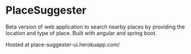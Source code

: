 # PlaceSuggester
Beta version of web application to search nearby places by providing the location and type of place.
Built with angular and spring boot.

Hosted at place-suggester-ui.herokuapp.com/
